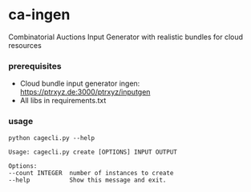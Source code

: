 # ca-ingen
Combinatorial Auctions Input Generator with realistic bundles for cloud resources

### prerequisites

* Cloud bundle input generator ingen: https://ptrxyz.de:3000/ptrxyz/inputgen
* All libs in requirements.txt

### usage

    python cagecli.py --help

    Usage: cagecli.py create [OPTIONS] INPUT OUTPUT

    Options:
    --count INTEGER  number of instances to create
    --help           Show this message and exit.

